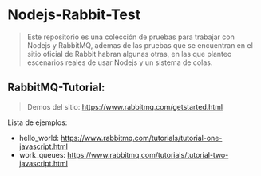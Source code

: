 # Nodejs-Rabbit-Test
> Este repositorio es una colección de pruebas para trabajar con Nodejs y RabbitMQ, ademas de las pruebas que se encuentran en el sitio oficial de Rabbit habran algunas otras, en las que planteo escenarios reales de usar Nodejs y un sistema de colas.

## RabbitMQ-Tutorial:
> Demos del sitio: https://www.rabbitmq.com/getstarted.html

Lista de ejemplos:
- hello_world: https://www.rabbitmq.com/tutorials/tutorial-one-javascript.html
- work_queues: https://www.rabbitmq.com/tutorials/tutorial-two-javascript.html
